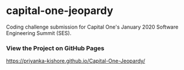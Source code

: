 # capital-one-jeopardy
Coding challenge submission for Capital One's January 2020 Software Engineering Summit (SES).

### View the Project on GitHub Pages
https://priyanka-kishore.github.io/Capital-One-Jeopardy/
